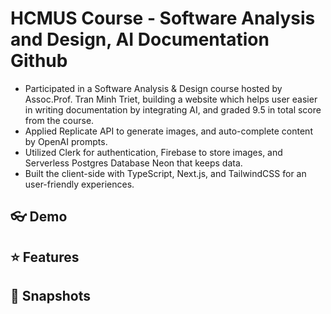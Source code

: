 # HCMUS Course - Software Analysis and Design, AI Documentation Github
- Participated in a Software Analysis & Design course hosted by Assoc.Prof. Tran Minh Triet, building a website which
helps user easier in writing documentation by integrating AI, and graded 9.5 in total score from the course.
- Applied Replicate API to generate images, and auto-complete content by OpenAI prompts.
- Utilized Clerk for authentication, Firebase to store images, and Serverless Postgres Database Neon that keeps data.
- Built the client-side with TypeScript, Next.js, and TailwindCSS for an user-friendly experiences.

## 👓 Demo


## ⭐ Features


## 📸 Snapshots
### 
